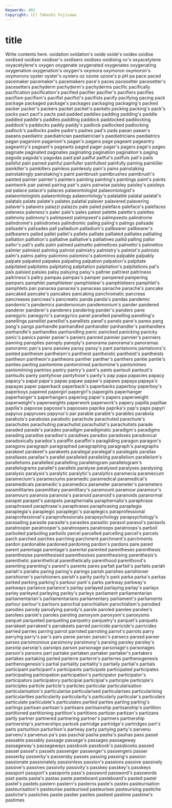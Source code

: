 ```yaml
---
Keywords: 401 
Copyright: (C) Takeshi Fujisawa
---
```


# title

Write contents here.
 oxidation oxidation's oxide
oxide's oxides oxidise oxidised oxidiser oxidiser's oxidisers oxidises oxidising ox's
oxyacetylene oxyacetylene's oxygen oxygenate oxygenated oxygenates oxygenating oxygenation oxygenation's oxygen's
oxymora oxymoron oxymoron's oxymorons oyster oyster's oysters oz ozone ozone's
p pH pa pace paced pacemaker pacemaker's pacemakers pace's paces
pacesetter pacesetter's pacesetters pachyderm pachyderm's pachyderms pacific pacifically pacification pacification's
pacified pacifier pacifier's pacifiers pacifies pacifism pacifism's pacifist pacifist's pacifists
pacify pacifying pacing pack package packaged package's packages packaging packaging's
packed packer packer's packers packet packet's packets packing packing's pack's
packs pact pact's pacts pad padded paddies padding padding's paddle
paddled paddle's paddles paddling paddock paddocked paddocking paddock's paddocks paddy
paddy's padlock padlocked padlocking padlock's padlocks padre padre's padres pad's
pads paean paean's paeans paediatric paediatrician paediatrician's paediatricians paediatrics pagan
paganism paganism's pagan's pagans page pageant pageantry pageantry's pageant's pageants
paged pager pager's pagers page's pages paginate paginated paginates paginating
pagination pagination's paging pagoda pagoda's pagodas paid pail pailful pailful's
pailfuls pail's pails pailsful pain pained painful painfuller painfullest painfully
paining painkiller painkiller's painkillers painless painlessly pain's pains painstaking painstakingly
painstaking's paint paintbrush paintbrushes paintbrush's painted painter painter's painters painting
painting's paintings paint's paints paintwork pair paired pairing pair's pairs
pairwise paisley paisley's paisleys pal palace palace's palaces palaeontologist palaeontologist's
palaeontologists palaeontology palaeontology's palatable palatal palatal's palatals palate palate's palates
palatial palaver palavered palavering palaver's palavers palazzi palazzo pale paled
paleface paleface's palefaces paleness paleness's paler pale's pales palest palette
palette's palettes palimony palimony's palimpsest palimpsest's palimpsests palindrome palindrome's palindromes
palindromic paling paling's palings palisade palisade's palisades pall palladium palladium's
pallbearer pallbearer's pallbearers palled pallet pallet's pallets palliate palliated palliates
palliating palliation palliation's palliative palliative's palliatives pallid palling pallor pallor's
pall's palls palm palmed palmetto palmettoes palmetto's palmettos palmier palmiest
palming palmist palmistry palmistry's palmist's palmists palm's palms palmy palomino
palomino's palominos palpable palpably palpate palpated palpates palpating palpation palpation's
palpitate palpitated palpitates palpitating palpitation palpitation's palpitations pal's pals palsied
palsies palsy palsying palsy's paltrier paltriest paltriness paltriness's paltry pampas
pampas's pamper pampered pampering pampers pamphlet pamphleteer pamphleteer's pamphleteers pamphlet's
pamphlets pan panacea panacea's panaceas panache panache's pancake pancaked pancake's
pancakes pancaking panchromatic pancreas pancreases pancreas's pancreatic panda panda's pandas
pandemic pandemic's pandemics pandemonium pandemonium's pander pandered panderer panderer's panderers
pandering pander's panders pane panegyric panegyric's panegyrics panel panelled panelling
panelling's panellings panellist panellist's panellists panel's panels pane's panes pang
pang's pangs panhandle panhandled panhandler panhandler's panhandlers panhandle's panhandles panhandling
panic panicked panicking panicky panic's panics panier panier's paniers panned
pannier pannier's panniers panning panoplies panoply panoply's panorama panorama's panoramas
panoramic pan's pans pansies pansy pansy's pant pantaloons pantaloons's panted
pantheism pantheism's pantheist pantheistic pantheist's pantheists pantheon pantheon's pantheons panther
panther's panthers pantie pantie's panties panting pantomime pantomimed pantomime's pantomimes
pantomiming pantries pantry pantry's pant's pants pantsuit pantsuit's pantsuits panty
pantyhose pantyhose's panty's pap papa papacies papacy papacy's papal papa's
papas papaw papaw's papaws papaya papaya's papayas paper paperback paperback's
paperbacks paperboy paperboy's paperboys papered papergirl papergirl's papergirls paperhanger paperhanger's
paperhangers papering paper's papers paperweight paperweight's paperweights paperwork paperwork's papery
papilla papillae papilla's papoose papoose's papooses paprika paprika's pap's paps
papyri papyrus papyruses papyrus's par parable parable's parables parabola parabola's
parabolas parabolic parachute parachuted parachute's parachutes parachuting parachutist parachutist's parachutists
parade paraded parade's parades paradigm paradigmatic paradigm's paradigms parading paradise
paradise's paradises paradox paradoxes paradoxical paradoxically paradox's paraffin paraffin's paragliding
paragon paragon's paragons paragraph paragraphed paragraphing paragraph's paragraphs parakeet parakeet's
parakeets paralegal paralegal's paralegals parallax parallaxes parallax's parallel paralleled paralleling
parallelism parallelism's parallelisms parallelled parallelling parallelogram parallelogram's parallelograms parallel's parallels
paralyse paralysed paralyses paralysing paralysis paralysis's paralytic paralytic's paralytics paramecia
paramecium paramecium's parameciums paramedic paramedical paramedical's paramedicals paramedic's paramedics parameter
parameter's parameters paramilitaries paramilitary paramilitary's paramount paramour paramour's paramours paranoia
paranoia's paranoid paranoid's paranoids paranormal parapet parapet's parapets paraphernalia paraphernalia's
paraphrase paraphrased paraphrase's paraphrases paraphrasing paraplegia paraplegia's paraplegic paraplegic's paraplegics
paraprofessional paraprofessional's paraprofessionals parapsychology parapsychology's parasailing parasite parasite's parasites parasitic
parasol parasol's parasols paratrooper paratrooper's paratroopers paratroops paratroops's parboil parboiled
parboiling parboils parcel parcelled parcelling parcel's parcels parch parched parches
parching parchment parchment's parchments pardon pardonable pardoned pardoning pardon's pardons
pare pared parent parentage parentage's parental parented parentheses parenthesis parenthesise
parenthesised parenthesises parenthesising parenthesis's parenthetic parenthetical parenthetically parenthood parenthood's parenting
parenting's parent's parents pares parfait parfait's parfaits pariah pariah's pariahs
paring paring's parings parish parishes parishioner parishioner's parishioners parish's parity
parity's park parka parka's parkas parked parking parking's parkour park's
parks parkway parkway's parkways parlance parlance's parlay parlayed parlaying parlay's
parlays parley parleyed parleying parley's parleys parliament parliamentarian parliamentarian's parliamentarians
parliamentary parliament's parliaments parlour parlour's parlours parochial parochialism parochialism's parodied
parodies parody parodying parody's parole paroled parolee parolee's parolees parole's
paroles paroling paroxysm paroxysm's paroxysms parquet parqueted parqueting parquetry parquetry's
parquet's parquets parrakeet parrakeet's parrakeets parred parricide parricide's parricides parried
parries parring parrot parroted parroting parrot's parrots parry parrying parry's
par's pars parse parsec parsec's parsecs parsed parser parses parsimonious
parsimony parsimony's parsing parsley parsley's parsnip parsnip's parsnips parson parsonage
parsonage's parsonages parson's parsons part partake partaken partaker partaker's partakers
partakes partaking parted parterre parterre's parterres parthenogenesis parthenogenesis's partial partiality
partiality's partially partial's partials participant participant's participants participate participated participates
participating participation participation's participator participator's participators participatory participial participial's participle
participle's participles particle particle's particles particular particularisation particularisation's particularise particularised
particularises particularising particularities particularity particularity's particularly particular's particulars particulate particulate's
particulates partied parties parting parting's partings partisan partisan's partisans partisanship
partisanship's partition partitioned partitioning partition's partitions partizan partizan's partizans partly
partner partnered partnering partner's partners partnership partnership's partnerships partook partridge
partridge's partridges part's parts parturition parturition's partway party partying party's
parvenu parvenu's parvenus pa's pas paschal pasha pasha's pashas pass
passé passable passably passage passage's passages passageway passageway's passageways passbook
passbook's passbooks passed passel passel's passels passenger passenger's passengers passer
passerby passerby's passersby passes passing passing's passion passionate passionately passionless
passion's passions passive passively passive's passives passivity passivity's passkey passkey's
passkeys passport passport's passports pass's password password's passwords past pasta
pasta's pastas paste pasteboard pasteboard's pasted pastel pastel's pastels pastern
pastern's pasterns paste's pastes pasteurisation pasteurisation's pasteurise pasteurised pasteurises pasteurising
pastiche pastiche's pastiches pastie pastier pasties pastiest pastime pastime's pastimes
